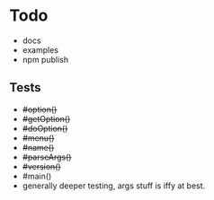 # Todo

* docs
* examples
* npm publish

## Tests

* <del>#option()</del>
* <del>#getOption()</del>
* <del>#doOption()</del>
* <del>#menu()</del>
* <del>#name()</del>
* <del>#parseArgs()</del>
* <del>#version()</del>
* #main()
* generally deeper testing, args stuff is iffy at best.